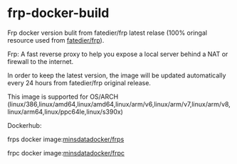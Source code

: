 # frp-docker-build
Frp docker version bulit from fatedier/frp latest relase (100% oringal resource used from [fatedier/frp](https://github.com/fatedier/frp)).

Frp: A fast reverse proxy to help you expose a local server behind a NAT or firewall to the internet.

In order to keep the latest version, the image will be updated automatically every 24 hours from fatedier/frp original release.

This image is supported for OS/ARCH (linux/386,linux/amd64,linux/amd64,linux/arm/v6,linux/arm/v7,linux/arm/v8,linux/arm64,linux/ppc64le,linux/s390x)

Dockerhub:

frps docker image:[minsdatadocker/frps](https://hub.docker.com/r/minsdatadocker/frps)

frpc docker image:[minsdatadocker/frpc](https://hub.docker.com/r/minsdatadocker/frpc)
